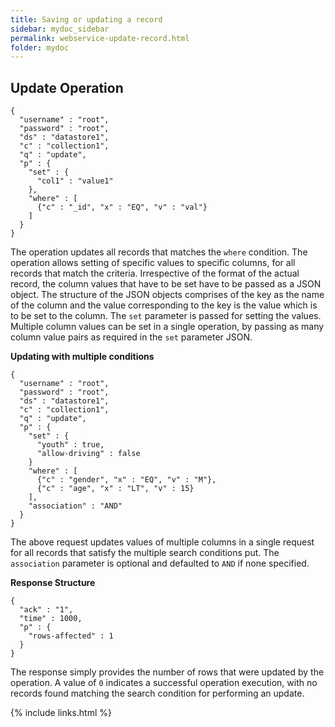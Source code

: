 ```yaml
---
title: Saving or updating a record
sidebar: mydoc_sidebar
permalink: webservice-update-record.html
folder: mydoc
---
```


## Update Operation

```
{
  "username" : "root",
  "password" : "root",
  "ds" : "datastore1",
  "c" : "collection1",
  "q" : "update",
  "p" : {
    "set" : {
      "col1" : "value1"
    },
    "where" : [
      {"c" : "_id", "x" : "EQ", "v" : "val"}
    ]
  } 
}
```

The operation updates all records that matches the `where` condition. The operation allows setting of specific values to specific columns, for all records that match the criteria. Irrespective of the format of the actual record, the column values that have to be set have to be passed as a JSON object. The structure of the JSON objects comprises of the key as the name of the column and the value corresponding to the key is the value which is to be set to the column. The `set` parameter is passed for setting the values. Multiple column values can be set in a single operation, by passing as many column value pairs as required in the `set` parameter JSON.

**Updating with multiple conditions**

```
{
  "username" : "root",
  "password" : "root",
  "ds" : "datastore1",
  "c" : "collection1",
  "q" : "update",
  "p" : {
    "set" : {
      "youth" : true,
      "allow-driving" : false
    }
    "where" : [
      {"c" : "gender", "x" : "EQ", "v" : "M"},
      {"c" : "age", "x" : "LT", "v" : 15}
    ],
    "association" : "AND"
  }
}
```

The above request updates values of multiple columns in a single request for all records that satisfy the multiple search conditions put. The `association` parameter is optional and defaulted to `AND` if none specified.

**Response Structure**

```
{
  "ack" : "1",
  "time" : 1000,
  "p" : {
    "rows-affected" : 1
  }
}
```

The response simply provides the number of rows that were updated by the operation. A value of `0` indicates a successful operation execution, with no records found matching the search condition for performing an update.

{% include links.html %}

